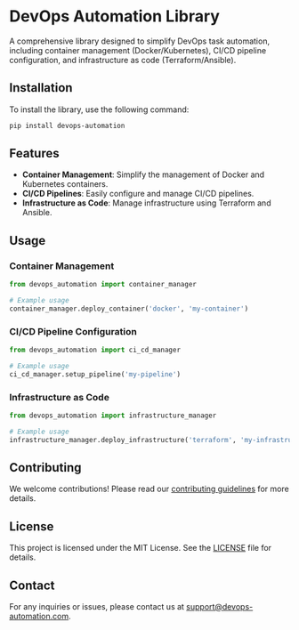 # DevOps Automation Library

A comprehensive library designed to simplify DevOps task automation, including container management (Docker/Kubernetes), CI/CD pipeline configuration, and infrastructure as code (Terraform/Ansible).

## Installation

To install the library, use the following command:

```bash
pip install devops-automation
```

## Features

- **Container Management**: Simplify the management of Docker and Kubernetes containers.
- **CI/CD Pipelines**: Easily configure and manage CI/CD pipelines.
- **Infrastructure as Code**: Manage infrastructure using Terraform and Ansible.

## Usage

### Container Management

```python
from devops_automation import container_manager

# Example usage
container_manager.deploy_container('docker', 'my-container')
```

### CI/CD Pipeline Configuration

```python
from devops_automation import ci_cd_manager

# Example usage
ci_cd_manager.setup_pipeline('my-pipeline')
```

### Infrastructure as Code

```python
from devops_automation import infrastructure_manager

# Example usage
infrastructure_manager.deploy_infrastructure('terraform', 'my-infrastructure')
```

## Contributing

We welcome contributions! Please read our [contributing guidelines](CONTRIBUTING.md) for more details.

## License

This project is licensed under the MIT License. See the [LICENSE](LICENSE) file for details.

## Contact

For any inquiries or issues, please contact us at [support@devops-automation.com](mailto:support@devops-automation.com).

